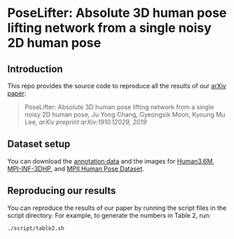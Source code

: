 # PoseLifter: Absolute 3D human pose lifting network from a single noisy 2D human pose

## Introduction
This repo provides the source code to reproduce all the results of our [arXiv paper](https://arxiv.org/abs/1910.12029):

> PoseLifter: Absolute 3D human pose lifting network from a single noisy 2D human pose,
> Ju Yong Chang, Gyeongsik Moon, Kyoung Mu Lee,
> *arXiv preprint arXiv:1910.12029, 2019*

## Dataset setup
You can download the [annotation data](https://drive.google.com/open?id=1ldmoS7h49Ww-4pdAMTtdFmpoyz9nwSKV) and the images for [Human3.6M](https://drive.google.com/open?id=1A_cRrGaUjFRywECQR0Sn7AMWU6LSeLkc), [MPI-INF-3DHP](https://drive.google.com/open?id=1IxxGvFVgJ52JF1emEfjxOQoIQvBIhlxU), and [MPII Human Pose Dataset](http://human-pose.mpi-inf.mpg.de/).

## Reproducing our results
You can reproduce the results of our paper by running the script files in the script directory. For example, to generate the numbers in Table 2, run:
```bash
./script/table2.sh
```

